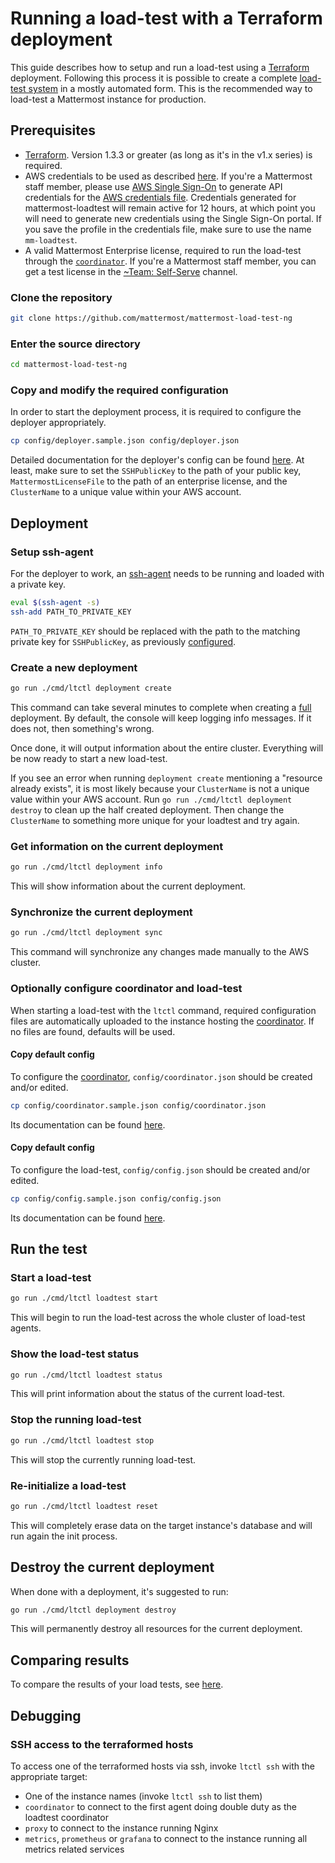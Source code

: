 # Running a load-test with a Terraform deployment

This guide describes how to setup and run a load-test using a [Terraform](https://www.terraform.io/intro/index.html) deployment.
Following this process it is possible to create a complete [load-test system](loadtest_system.md) in a mostly automated form.
This is the recommended way to load-test a Mattermost instance for production.

## Prerequisites

- [Terraform](https://learn.hashicorp.com/terraform/getting-started/install). Version 1.3.3 or greater (as long as it's in the v1.x series) is required.
- AWS credentials to be used as described [here](https://www.terraform.io/docs/providers/aws/index.html#authentication-and-configuration). If you're a Mattermost staff member, please use [AWS Single Sign-On](https://aws.amazon.com/blogs/security/aws-single-sign-on-now-enables-command-line-interface-access-for-aws-accounts-using-corporate-credentials/) to generate API credentials for the [AWS credentials file](https://www.terraform.io/docs/providers/aws/index.html#shared-credentials-file). Credentials generated for mattermost-loadtest will remain active for 12 hours, at which point you will need to generate new credentials using the Single Sign-On portal. If you save the profile in the credentials file, make sure to use the name `mm-loadtest`.
- A valid Mattermost Enterprise license, required to run the load-test through the [`coordinator`](coordinator.md). If you're a Mattermost staff member, you can get a test license in the [~Team: Self-Serve](https://community.mattermost.com/private-core/channels/team-self-serve) channel.

### Clone the repository

```sh
git clone https://github.com/mattermost/mattermost-load-test-ng
```

### Enter the source directory

```sh
cd mattermost-load-test-ng
```

### Copy and modify the required configuration

In order to start the deployment process, it is required to configure the deployer appropriately.

```sh
cp config/deployer.sample.json config/deployer.json
```

Detailed documentation for the deployer's config can be found [here](config/deployer.md). At least, make sure to set the `SSHPublicKey` to the path of your public key, `MattermostLicenseFile` to the path of an enterprise license, and the `ClusterName` to a unique value within your AWS account. 

## Deployment

### Setup ssh-agent

For the deployer to work, an [ssh-agent](https://linux.die.net/man/1/ssh-agent) needs to be running and loaded with a private key.

```sh
eval $(ssh-agent -s)
ssh-add PATH_TO_PRIVATE_KEY
```

`PATH_TO_PRIVATE_KEY` should be replaced with the path to the matching private key for `SSHPublicKey`, as previously [configured](config/deployer.md).

### Create a new deployment

```sh
go run ./cmd/ltctl deployment create
```

This command can take several minutes to complete when creating a [full](loadtest_system.md) deployment. By default, the console will keep logging info messages. If it does not, then something's wrong.

Once done, it will output information about the entire cluster. Everything will be now ready to start a new load-test.

If you see an error when running `deployment create` mentioning a "resource already exists", it is most likely because your `ClusterName` is not a unique value within your AWS account. Run `go run ./cmd/ltctl deployment destroy` to clean up the half created deployment. Then change the `ClusterName` to something more unique for your loadtest and try again.

### Get information on the current deployment

```sh
go run ./cmd/ltctl deployment info
```

This will show information about the current deployment.

### Synchronize the current deployment

```sh
go run ./cmd/ltctl deployment sync
```

This command will synchronize any changes made manually to the AWS cluster.

### Optionally configure coordinator and load-test

When starting a load-test with the `ltctl` command, required configuration files are automatically uploaded to the instance hosting the [coordinator](coordinator.md).
If no files are found, defaults will be used.

#### Copy default config

To configure the [coordinator](coordinator.md), `config/coordinator.json` should be created and/or edited.

```sh
cp config/coordinator.sample.json config/coordinator.json
```

Its documentation can be found [here](config/coordinator.md).

#### Copy default config

To configure the load-test, `config/config.json` should be created and/or edited.

```sh
cp config/config.sample.json config/config.json
```

Its documentation can be found [here](config/config.md).

## Run the test

### Start a load-test

```sh
go run ./cmd/ltctl loadtest start
```

This will begin to run the load-test across the whole cluster of load-test agents.

### Show the load-test status

```sh
go run ./cmd/ltctl loadtest status
```

This will print information about the status of the current load-test.

### Stop the running load-test

```sh
go run ./cmd/ltctl loadtest stop
```

This will stop the currently running load-test.

### Re-initialize a load-test
    
```sh
go run ./cmd/ltctl loadtest reset
```

This will completely erase data on the target instance's database and will run again the init process.

## Destroy the current deployment

When done with a deployment, it's suggested to run:

```sh
go run ./cmd/ltctl deployment destroy
```

This will permanently destroy all resources for the current deployment.

## Comparing results

To compare the results of your load tests, see [here](compare.md).

## Debugging

### SSH access to the terraformed hosts

To access one of the terraformed hosts via ssh, invoke `ltctl ssh` with the appropriate target:
* One of the instance names (invoke `ltctl ssh` to list them)
* `coordinator` to connect to the first agent doing double duty as the loadtest coordinator
* `proxy` to connect to the instance running Nginx
* `metrics`, `prometheus` or `grafana` to connect to the instance running all metrics related services
